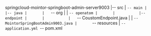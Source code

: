 springcloud-mointor-springboot-admin-server9003
|-- src
|   `-- main
|       |-- java
|       |   `-- org
|       |       `-- openatom
|       |           |-- endpoint
|       |           |   `-- CoustomEndpoint.java
|       |           `-- MointorSpringBootAdmin9003.java
|       `-- resources
|           `-- application.yml
`-- pom.xml
